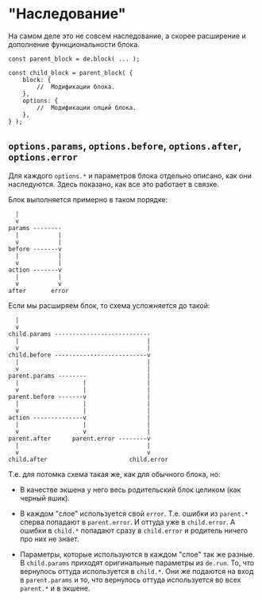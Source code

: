 # "Наследование"

На самом деле это не совсем наследование, а скорее расширение и дополнение функциональности блока.

    const parent_block = de.block( ... );

    const child_block = parent_block( {
        block: {
            //  Модификации блока.
        },
        options: {
            //  Модификации опций блока.
        },
    } );


## `options.params`, `options.before`, `options.after`, `options.error`

Для каждого `options.*` и параметров блока отдельно описано, как они наследуются.
Здесь показано, как все это работает в связке.

Блок выполняется примерно в таком порядке:

      |
      v
    params --------
      |           |
      v           |
    before -------v
      |           |
      v           |
    action -------v
      |           |
      v           v
    after       error

Если мы расширяем блок, то схема усложняется до такой:

      |
      v
    child.params ---------------------------
      |                                    |
      v                                    |
    child.before --------------------------v
      |                                    |
      v                                    |
    parent.params --------                 |
      |                  |                 |
      v                  |                 |
    parent.before -------v                 |
      |                  |                 |
      v                  |                 |
    action --------------v                 |
      |                  |                 |
      v                  v                 |
    parent.after      parent.error --------v
      |                                    |
      v                                    v
    child.after                       child.error

Т.е. для потомка схема такая же, как для обычного блока, но:

  * В качестве экшена у него весь родительский блок целиком (как черный яшик).

  * В каждом "слое" используется свой `error`. Т.е. ошибки из `parent.*` сперва попадают в `parent.error`.
    И оттуда уже в `child.error`. А ошибки в `child.*` попадают сразу в `child.error` и родитель ничего про них не знает.

  * Параметры, которые используются в каждом "слое" так же разные. В `child.params` приходят оригинальные параметры из `de.run`.
    То, что вернулось оттуда используется в `child.*`. Они же подаются на вход в `parent.params` и то, что вернулось оттуда
    используется во всех `parent.*` и в экшене.

